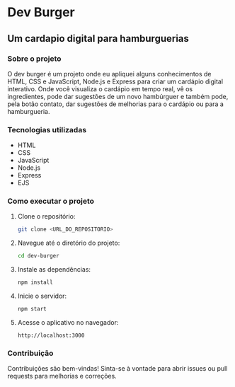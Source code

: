 # Dev Burger 
## Um cardapio digital para hamburguerias
### Sobre o projeto
O dev burger é um projeto onde eu apliquei alguns conhecimentos de HTML, CSS e JavaScript, Node.js e Express para criar um cardápio digital interativo. Onde você visualiza o cardápio em tempo real, vê os ingredientes, pode dar sugestões de um novo hambúrguer e também pode, pela botão contato, dar sugestões de melhorias para o cardápio ou para a hamburgueria.

### Tecnologias utilizadas
- HTML
- CSS
- JavaScript
- Node.js
- Express
- EJS

### Como executar o projeto
1. Clone o repositório:
   ```bash
   git clone <URL_DO_REPOSITORIO>
    ```
2. Navegue até o diretório do projeto:
    ```bash
    cd dev-burger
    ```
3. Instale as dependências:
   ```bash
   npm install
   ```
4. Inicie o servidor:
   ```bash
   npm start
   ```
5. Acesse o aplicativo no navegador:
   ```
   http://localhost:3000
   ```

### Contribuição
Contribuições são bem-vindas! Sinta-se à vontade para abrir issues ou pull requests para melhorias e correções.